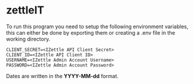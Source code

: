 # zettleIT

To run this program you need to setup the following environment variables, this can either be done by exporting them or creating a .env file in the working directory.

```
CLIENT_SECRET=<IZettle API Client Secret>
CLIENT_ID=<IZettle API Client ID>
USERNAME=<IZettle Admin Account Username>
PASSWORD=<IZettle Admin Account Password>
```

Dates are written in the **YYYY-MM-dd** format.
